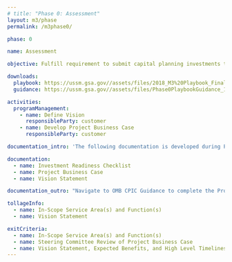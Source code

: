 ```yaml
---
# title: "Phase 0: Assessment"
layout: m3/phase
permalink: /m3phase0/

phase: 0

name: Assessment

objective: Fulfill requirement to submit capital planning investments through Capital Planning and Investment Control (CPIC) process with required additional information.

downloads:
  playbook: https://ussm.gsa.gov//assets/files/2018_M3%20Playbook_Final_Phase%200.pdf
  guidance: https://ussm.gsa.gov//assets/files/Phase0PlaybookGuidance_10.05.18FINAL.pdf

activities:
  programManagement:
    - name: Define Vision
      responsibleParty: customer
    - name: Develop Project Business Case
      responsibleParty: customer

documentation_intro: 'The following documentation is developed during Phase 0, follows Federal CPIC requirements, and is used to inform a review, if necessary. Agencies should follow CPIC guidance to develop these outputs. Agencies purchasing transaction processing services only will identify relevant activities and examples for their project using the <a href="/assets/files/M3 Services Tailoring Guide.xlsx">M3 Services Tailoring Guide</a>.'

documentation:
  - name: Investment Readiness Checklist
  - name: Project Business Case
  - name: Vision Statement

documentation_outro: "Navigate to OMB CPIC Guidance to complete the Project Business Case by clicking <a href='https://www.whitehouse.gov/sites/whitehouse.gov/files/omb/assets/egov_docs/fy19_it_budget_guidance.pdf'>here</a>."

tollageInfo:
  - name: In-Scope Service Area(s) and Function(s)
  - name: Vision Statement

exitCriteria:
  - name: In-Scope Service Area(s) and Function(s)
  - name: Steering Committee Review of Project Business Case
  - name: Vision Statement, Expected Benefits, and High Level Timelines
---
```

